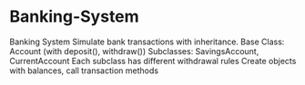 # Banking-System
Banking System
Simulate bank transactions with inheritance.
Base Class: Account (with deposit(), withdraw())
Subclasses: SavingsAccount, CurrentAccount
Each subclass has different withdrawal rules
Create objects with balances, call transaction methods
